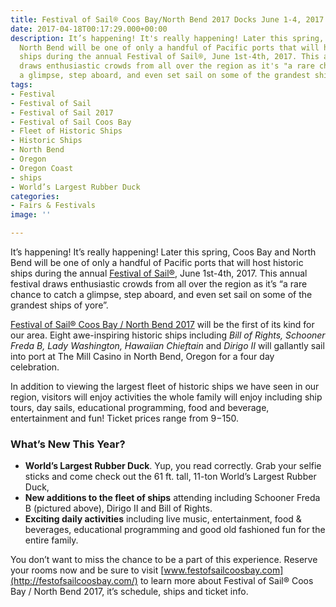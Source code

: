 ```yaml
---
title: Festival of Sail® Coos Bay/North Bend 2017 Docks June 1-4, 2017
date: 2017-04-18T00:17:29.000+00:00
description: It’s happening! It's really happening! Later this spring, Coos Bay and
  North Bend will be one of only a handful of Pacific ports that will host historic
  ships during the annual Festival of Sail®, June 1st-4th, 2017. This annual festival
  draws enthusiastic crowds from all over the region as it's "a rare chance to catch
  a glimpse, step aboard, and even set sail on some of the grandest ships of yore".
tags:
- Festival
- Festival of Sail
- Festival of Sail 2017
- Festival of Sail Coos Bay
- Fleet of Historic Ships
- Historic Ships
- North Bend
- Oregon
- Oregon Coast
- ships
- World’s Largest Rubber Duck
categories:
- Fairs & Festivals
image: ''

---
```

It’s happening! It’s really happening! Later this spring, Coos Bay and North Bend will be one of only a handful of Pacific ports that will host historic ships during the annual [Festival of Sail®](http://festofsailcoosbay.com/), June 1st-4th, 2017. This annual festival draws enthusiastic crowds from all over the region as it’s “a rare chance to catch a glimpse, step aboard, and even set sail on some of the grandest ships of yore”.

[Festival of Sail® Coos Bay / North Bend 2017](http://festofsailcoosbay.com/) will be the first of its kind for our area. Eight awe-inspiring historic ships including _Bill of Rights, Schooner Freda B, Lady Washington, Hawaiian Chieftain_ and _Dirigo II_ will gallantly sail into port at The Mill Casino in North Bend, Oregon for a four day celebration.

In addition to viewing the largest fleet of historic ships we have seen in our region, visitors will enjoy activities the whole family will enjoy including ship tours, day sails, educational programming, food and beverage, entertainment and fun! Ticket prices range from $9-$150.

### What’s New This Year?

* **World’s Largest Rubber Duck**. Yup, you read correctly. Grab your selfie sticks and come check out the 61 ft. tall, 11-ton World’s Largest Rubber Duck,
* **New additions to the fleet of ships** attending including Schooner Freda B (pictured above), Dirigo II and Bill of Rights.
* **Exciting daily activities** including live music, entertainment, food & beverages, educational programming and good old fashioned fun for the entire family.

You don’t want to miss the chance to be a part of this experience. Reserve your rooms now and be sure to visit [www.festofsailcoosbay.com](http://festofsailcoosbay.com/) to learn more about Festival of Sail® Coos Bay / North Bend 2017, it’s schedule, ships and ticket info.